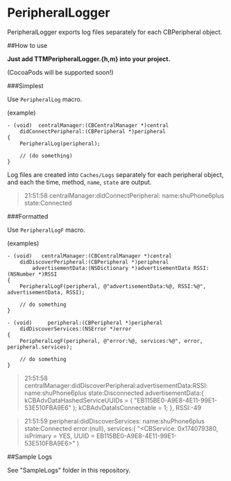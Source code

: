 # PeripheralLogger

PeripheralLogger exports log files separately for each CBPeripheral object.



##How to use

**Just add TTMPeripheralLogger.{h,m} into your project.**

(CocoaPods will be supported soon!)

###Simplest

Use `PeripheralLog` macro.

(example)

```objc
- (void)  centralManager:(CBCentralManager *)central
    didConnectPeripheral:(CBPeripheral *)peripheral
{
    PeripheralLog(peripheral);

    // (do something)
}
```

Log files are created into `Caches/Logs` separately for each peripheral object, and each the time, method, `name`, `state` are output.

> 21:51:58 centralManager:didConnectPeripheral: name:shuPhone6plus state:Connected


###Formatted

Use `PeripheralLogF` macro.

(examples)

```objc
- (void)   centralManager:(CBCentralManager *)central
    didDiscoverPeripheral:(CBPeripheral *)peripheral
        advertisementData:(NSDictionary *)advertisementData RSSI:(NSNumber *)RSSI
{
    PeripheralLogF(peripheral, @"advertisementData:%@, RSSI:%@", advertisementData, RSSI);

    // do something
}
```

```objc
- (void)     peripheral:(CBPeripheral *)peripheral
    didDiscoverServices:(NSError *)error
{
    PeripheralLogF(peripheral, @"error:%@, services:%@", error, peripheral.services);

    // do something
}
```

> 21:51:58 centralManager:didDiscoverPeripheral:advertisementData:RSSI: name:shuPhone6plus state:Disconnected
advertisementData:{
    kCBAdvDataHashedServiceUUIDs =     (
        "EB115BE0-A9E8-4E11-99E1-53E510FBA9E6"
    );
    kCBAdvDataIsConnectable = 1;
}, RSSI:-49


> 21:51:59 peripheral:didDiscoverServices: name:shuPhone6plus state:Connected
error:(null), services:(
    "<CBService: 0x174079380, isPrimary = YES, UUID = EB115BE0-A9E8-4E11-99E1-53E510FBA9E6>"
)

##Sample Logs

See "SampleLogs" folder in this repository.

